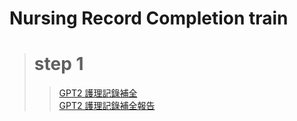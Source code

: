 # Nursing Record Completion train
> # step 1
>> [GPT2 護理記錄補全](https://github.com/marcoleung052/NursingRecordCompletion_train/blob/60be432ed60c4cf44bfa91118b2fc8eb0f7608b5/step1/step1.md "游標顯示")<br>
>> [GPT2 護理記錄補全報告](https://github.com/marcoleung052/NursingRecordCompletion_train/blob/19bb6542d98588d370051bc25276eccb62b443bf/step1/present_1.pdf "游標顯示")
